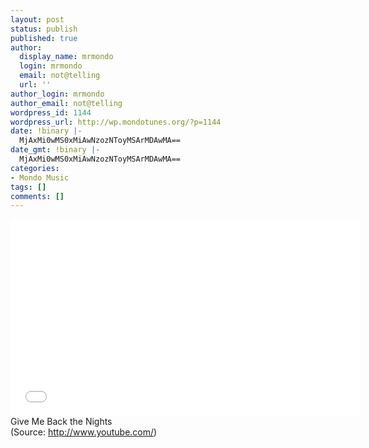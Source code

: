 ```yaml
---
layout: post
status: publish
published: true
author:
  display_name: mrmondo
  login: mrmondo
  email: not@telling
  url: ''
author_login: mrmondo
author_email: not@telling
wordpress_id: 1144
wordpress_url: http://wp.mondotunes.org/?p=1144
date: !binary |-
  MjAxMi0wMS0xMiAwNzozNToyMSArMDAwMA==
date_gmt: !binary |-
  MjAxMi0wMS0xMiAwNzozNToyMSArMDAwMA==
categories:
- Mondo Music
tags: []
comments: []
---
```

<iframe width="560" height="315" src="//www.youtube.com/embed/ayHlOjWKV4U" frameborder="0"> </iframe>
Give Me Back the Nights
<div class="attribution">(<span>Source:</span> <a href="http://www.youtube.com/">http://www.youtube.com/</a>)</div>
